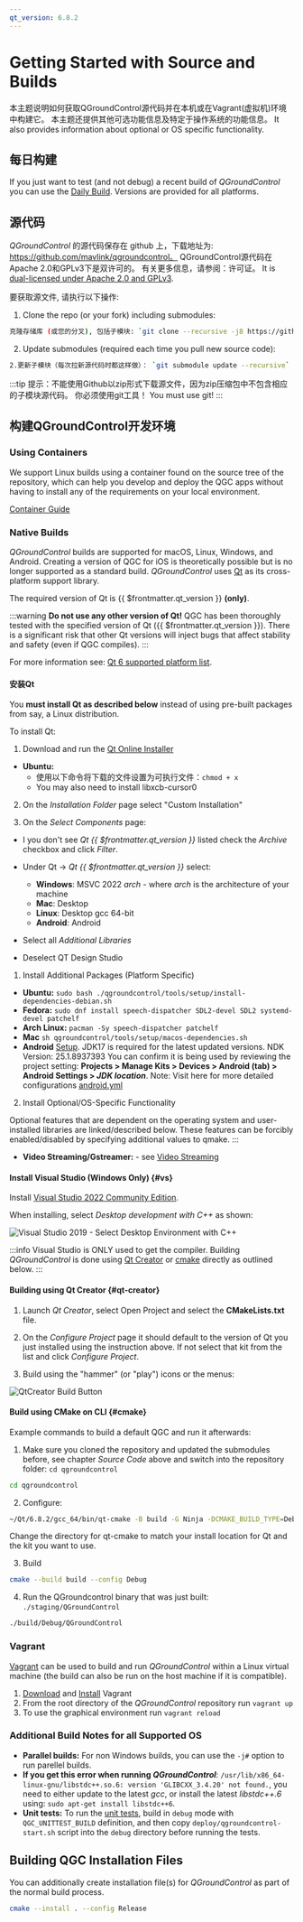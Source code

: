 ```yaml
---
qt_version: 6.8.2
---
```


# Getting Started with Source and Builds

本主题说明如何获取QGroundControl源代码并在本机或在Vagrant(虚拟机)环境中构建它。 本主题还提供其他可选功能信息及特定于操作系统的功能信息。
It also provides information about optional or OS specific functionality.

## 每日构建

If you just want to test (and not debug) a recent build of _QGroundControl_ you can use the [Daily Build](../../qgc-user-guide/releases/daily_builds.md).
Versions are provided for all platforms.

## 源代码

_QGroundControl_ 的源代码保存在 github 上，下载地址为: https://github.com/mavlink/qgroundcontrol。 QGroundControl源代码在Apache 2.0和GPLv3下是双许可的。 有关更多信息，请参阅：许可证。
It is [dual-licensed under Apache 2.0 and GPLv3](https://github.com/mavlink/qgroundcontrol/blob/master/.github/COPYING.md).

要获取源文件, 请执行以下操作:

1. Clone the repo (or your fork) including submodules:

  ```sh
  克隆存储库 (或您的分叉), 包括子模块: `git clone --recursive -j8 https://github.com/mavlink/qgroundcontrol.git`
  ```

2. Update submodules (required each time you pull new source code):

  ```sh
  2.更新子模块（每次拉新源代码时都这样做）： `git submodule update --recursive`
  ```

:::tip
提示：不能使用Github以zip形式下载源文件，因为zip压缩包中不包含相应的子模块源代码。 你必须使用git工具！
You must use git!
:::

## 构建QGroundControl开发环境

### Using Containers

We support Linux builds using a container found on the source tree of the repository, which can help you develop and deploy the QGC apps without having to install any of the requirements on your local environment.

[Container Guide](../getting_started/container.md)

### Native Builds

_QGroundControl_ builds are supported for macOS, Linux, Windows, and Android. Creating a version of QGC for iOS is theoretically possible but is no longer supported as a standard build.
_QGroundControl_ uses [Qt](http://www.qt.io) as its cross-platform support library.

The required version of Qt is {{ $frontmatter.qt_version }} **(only)**.

:::warning
**Do not use any other version of Qt!** QGC has been thoroughly tested with the specified version of Qt ({{ $frontmatter.qt_version }}).
There is a significant risk that other Qt versions will inject bugs that affect stability and safety (even if QGC compiles).
:::

For more information see: [Qt 6 supported platform list](https://doc.qt.io/qt-6/supported-platforms.html).

#### 安装Qt

You **must install Qt as described below** instead of using pre-built packages from say, a Linux distribution.

To install Qt:

1. Download and run the [Qt Online Installer](https://www.qt.io/download-qt-installer-oss)
  - **Ubuntu:**
    - 使用以下命令将下载的文件设置为可执行文件：`chmod + x`
    - You may also need to install libxcb-cursor0

2. On the _Installation Folder_ page select "Custom Installation"

3. On the _Select Components_ page:

  - I you don't see _Qt {{ $frontmatter.qt_version }}_ listed check the _Archive_ checkbox and click _Filter_.

- Under Qt -> _Qt {{ $frontmatter.qt_version }}_ select:
  - **Windows**: MSVC 2022 _arch_ - where _arch_ is the architecture of your machine
  - **Mac**: Desktop
  - **Linux**: Desktop gcc 64-bit
  - **Android**: Android
- Select all _Additional Libraries_
- Deselect QT Design Studio

1. Install Additional Packages (Platform Specific)

  - **Ubuntu:** `sudo bash ./qgroundcontrol/tools/setup/install-dependencies-debian.sh`
  - **Fedora:** `sudo dnf install speech-dispatcher SDL2-devel SDL2 systemd-devel patchelf`
  - **Arch Linux:** `pacman -Sy speech-dispatcher patchelf`
  - **Mac** `sh qgroundcontrol/tools/setup/macos-dependencies.sh`
  - **Android** [Setup](https://doc.qt.io/qt-6/android-getting-started.html). JDK17 is required for the latest updated versions. NDK Version: 25.1.8937393
    You can confirm it is being used by reviewing the project setting: **Projects > Manage Kits > Devices > Android (tab) > Android Settings > _JDK location_**.
    Note: Visit here for more detailed configurations [android.yml](.github/workflows/android.yml)

2. Install Optional/OS-Specific Functionality

  Optional features that are dependent on the operating system and user-installed libraries are linked/described below.
  These features can be forcibly enabled/disabled by specifying additional values to qmake.
  :::

  - **Video Streaming/Gstreamer:** - see [Video Streaming](https://github.com/mavlink/qgroundcontrol/blob/master/src/VideoManager/VideoReceiver/GStreamer/README.md)

#### Install Visual Studio (Windows Only) {#vs}

Install [Visual Studio 2022 Community Edition](https://visualstudio.microsoft.com/downloads/).

When installing, select _Desktop development with C++_ as shown:

![Visual Studio 2019 - Select Desktop Environment with C++](../../../assets/dev_getting_started/visual_studio_select_features.png)

:::info
Visual Studio is ONLY used to get the compiler. Building _QGroundControl_ is done using [Qt Creator](#qt-creator) or [cmake](#cmake) directly as outlined below.
:::

#### Building using Qt Creator {#qt-creator}

1. Launch _Qt Creator_, select Open Project and select the **CMakeLists.txt** file.

2. On the _Configure Project_ page it should default to the version of Qt you just installed using the instruction above. If not select that kit from the list and click _Configure Project_.

3. Build using the "hammer" (or "play") icons or the menus:

  ![QtCreator Build Button](../../../assets/dev_getting_started/qt_creator_build_qgc.png)

#### Build using CMake on CLI {#cmake}

Example commands to build a default QGC and run it afterwards:

1. Make sure you cloned the repository and updated the submodules before, see chapter _Source Code_ above and switch into the repository folder: `cd qgroundcontrol`

  ```sh
  cd qgroundcontrol
  ```

2. Configure:

  ```sh
  ~/Qt/6.8.2/gcc_64/bin/qt-cmake -B build -G Ninja -DCMAKE_BUILD_TYPE=Debug
  ```

  Change the directory for qt-cmake to match your install location for Qt and the kit you want to use.

3. Build

  ```sh
  cmake --build build --config Debug
  ```

4. Run the QGroundcontrol binary that was just built: `./staging/QGroundControl`

  ```sh
  ./build/Debug/QGroundControl
  ```

### Vagrant

[Vagrant](https://www.vagrantup.com/) can be used to build and run _QGroundControl_ within a Linux virtual machine (the build can also be run on the host machine if it is compatible).

1. [Download](https://www.vagrantup.com/downloads.html) and [Install](https://www.vagrantup.com/docs/getting-started/) Vagrant
2. From the root directory of the _QGroundControl_ repository run `vagrant up`
3. To use the graphical environment run `vagrant reload`

### Additional Build Notes for all Supported OS

- **Parallel builds:** For non Windows builds, you can use the `-j#` option to run parellel builds.
- **If you get this error when running _QGroundControl_**: `/usr/lib/x86_64-linux-gnu/libstdc++.so.6: version 'GLIBCXX_3.4.20' not found.`, you need to either update to the latest _gcc_, or install the latest _libstdc++.6_ using: `sudo apt-get install libstdc++6`.
- **Unit tests:** To run the [unit tests](../contribute/unit_tests.md), build in `debug` mode with `QGC_UNITTEST_BUILD` definition, and then copy `deploy/qgroundcontrol-start.sh` script into the `debug` directory before running the tests.

## Building QGC Installation Files

You can additionally create installation file(s) for _QGroundControl_ as part of the normal build process.

```sh
cmake --install . --config Release
```
